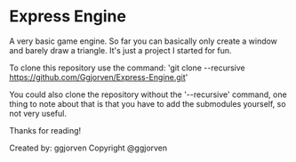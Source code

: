 # Express Engine

A very basic game engine.
So far you can basically only create a window and barely draw a triangle.
It's just a project I started for fun.


To clone this repository use the command:
'git clone --recursive https://github.com/Ggjorven/Express-Engine.git'


You could also clone the repository without the '--recursive' command,
one thing to note about that is that you have to add the submodules yourself, so not very useful.

Thanks for reading!

Created by: ggjorven
Copyright @ggjorven
